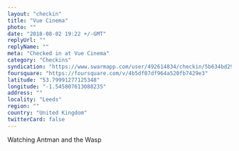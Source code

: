 ```yaml
---
layout: "checkin"
title: "Vue Cinema"
photo: ""
date: "2018-08-02 19:22 +/-GMT"
replyUrl: ""
replyName: ""
meta: "Checked in at Vue Cinema"
category: "Checkins"
syndication: "https://www.swarmapp.com/user/492614834/checkin/5b634bd29b0473002cc70a4b"
foursquare: "https://foursquare.com/v/4b5df07df964a520fb7429e3"
latitude: "53.79991277125348"
longitude: "-1.545807613088235"
address: ""
locality: "Leeds"
region: ""
country: "United Kingdom"
twitterCard: false
---
```

Watching Antman and the Wasp
